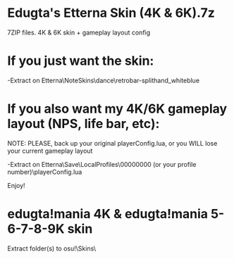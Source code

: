 # Edugta's Etterna Skin (4K & 6K).7z
7ZIP files. 4K & 6K skin + gameplay layout config

# If you just want the skin:

-Extract on Etterna\NoteSkins\dance\retrobar-splithand_whiteblue

# If you also want my 4K/6K gameplay layout (NPS, life bar, etc):

NOTE: PLEASE, back up your original playerConfig.lua, or you WILL lose your current gameplay layout

-Extract on Etterna\Save\LocalProfiles\00000000 (or your profile number)\playerConfig.lua

Enjoy!

# edugta!mania 4K & edugta!mania 5-6-7-8-9K skin

Extract folder(s) to osu!\Skins\
